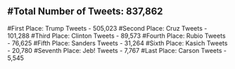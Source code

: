 #Total Number of Tweets: 837,862 
---
#First Place: Trump Tweets - 505,023
#Second Place: Cruz Tweets - 101,288
#Third Place: Clinton Tweets - 89,573
#Fourth Place: Rubio Tweets - 76,625
#Fifth Place: Sanders Tweets - 31,264
#Sixth Place: Kasich Tweets - 20,780
#Seventh Place: Jeb! Tweets - 7,767
#Last Place: Carson Tweets - 5,545
